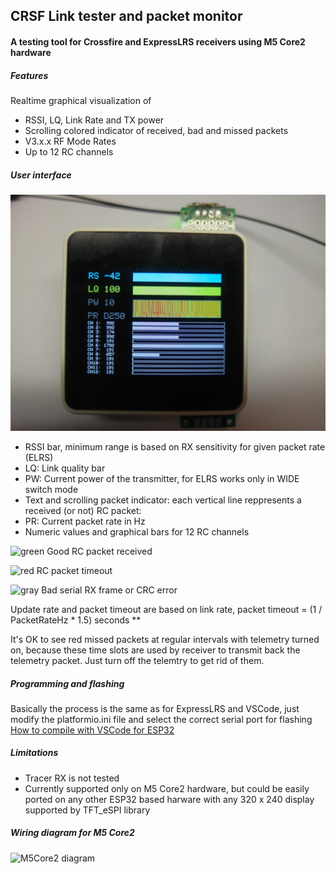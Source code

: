 ## CRSF Link tester and packet monitor

#### A testing tool for Crossfire and ExpressLRS receivers using M5 Core2 hardware

##### Features
Realtime graphical visualization of
- RSSI, LQ, Link Rate and TX power
- Scrolling colored indicator of received, bad and missed packets
- V3.x.x RF Mode Rates
- Up to 12 RC channels

##### User interface
![M5Core2 photo](photos/crsf-tester-m5-photo.jpg)

- RSSI bar, minimum range is based on RX sensitivity for given packet rate (ELRS)
- LQ: Link quality bar
- PW: Current power of the transmitter, for ELRS works only in WIDE switch mode
- Text and scrolling packet indicator: each vertical line reppresents a received (or not) RC packet:
- PR: Current packet rate in Hz
- Numeric values and graphical bars for 12 RC channels
 
![green](https://via.placeholder.com/15/0e0/000000?text=+) Good RC packet received

![red](https://via.placeholder.com/15/f00/000000?text=+) RC packet timeout

![gray](https://via.placeholder.com/15/888/000000?text=+) Bad serial RX frame or CRC error


Update rate and packet timeout are based on link rate, packet timeout = (1 / PacketRateHz * 1.5) seconds **

It's OK to see red missed packets at regular intervals with telemetry turned on, because these time slots are used by receiver to transmit back the telemetry packet. Just turn off the telemtry to get rid of them.

##### Programming and flashing
Basically the process is the same as for ExpressLRS and VSCode, just modify the platformio.ini file and select the correct serial port for flashing
[How to compile with VSCode for ESP32](https://randomnerdtutorials.com/vs-code-platformio-ide-esp32-esp8266-arduino "How to compile with VSCode for ESP32")

##### Limitations
- Tracer RX is not tested
- Currently supported only on M5 Core2 hardware, but could be easily ported on any other ESP32 based harware with any 320 x 240 display supported by TFT_eSPI library

##### Wiring diagram for M5 Core2
![M5Core2 diagram](https://i.ibb.co/9p8ZG4k/crsf-tester-m5-wiring.jpg)

